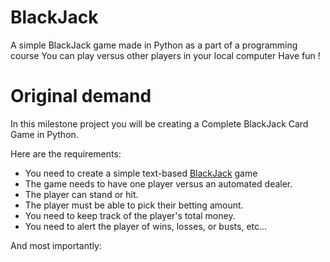 # BlackJack

A simple BlackJack game made in Python as a part of a programming course
You can play versus other players in your local computer
Have fun !


# Original demand
In this milestone project you will be creating a Complete BlackJack Card Game in Python.

Here are the requirements:

- You need to create a simple text-based [BlackJack](https://en.wikipedia.org/wiki/Blackjack) game
- The game needs to have one player versus an automated dealer.
- The player can stand or hit.
- The player must be able to pick their betting amount.
- You need to keep track of the player's total money.
- You need to alert the player of wins, losses, or busts, etc...

And most importantly:
